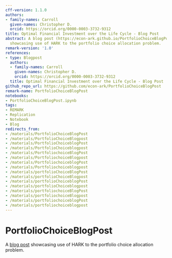 ```yaml
---
cff-version: 1.1.0
authors:
- family-names: Carroll
  given-names: Christopher D.
  orcid: https://orcid.org/0000-0003-3732-9312
title: Optimal Financial Investment over the Life Cycle - Blog Post
abstract: A blog post (https://econ-ark.github.io/PortfolioChoiceBlogPost/PortfolioChoiceBlogPost.html)
  showcasing use of HARK to the portfolio choice allocation problem.
remark-version: '1.0'
references:
- type: Blogpost
  authors:
  - family-names: Carroll
    given-names: Christopher D.
    orcid: https://orcid.org/0000-0003-3732-9312
  title: Optimal Financial Investment over the Life Cycle - Blog Post
github_repo_url: https://github.com/econ-ark/PortfolioChoiceBlogPost
remark-name: PortfolioChoiceBlogPost
notebooks:
- PortfolioChoiceBlogPost.ipynb
tags:
- REMARK
- Replication
- Notebook
- Blog
redirects_from:
- /materials/PortfolioChoiceBlogPost
- /materials/PortfolioChoiceBlogpost
- /materials/PortfolioChoiceblogPost
- /materials/PortfolioChoiceblogpost
- /materials/PortfoliochoiceBlogPost
- /materials/PortfoliochoiceBlogpost
- /materials/PortfoliochoiceblogPost
- /materials/Portfoliochoiceblogpost
- /materials/portfolioChoiceBlogPost
- /materials/portfolioChoiceBlogpost
- /materials/portfolioChoiceblogPost
- /materials/portfolioChoiceblogpost
- /materials/portfoliochoiceBlogPost
- /materials/portfoliochoiceBlogpost
- /materials/portfoliochoiceblogPost
- /materials/portfoliochoiceblogpost
---
```


# PortfolioChoiceBlogPost

A [blog post](https://econ-ark.github.io/PortfolioChoiceBlogPost/PortfolioChoiceBlogPost.html) showcasing use of HARK to the portfolio choice allocation problem.

